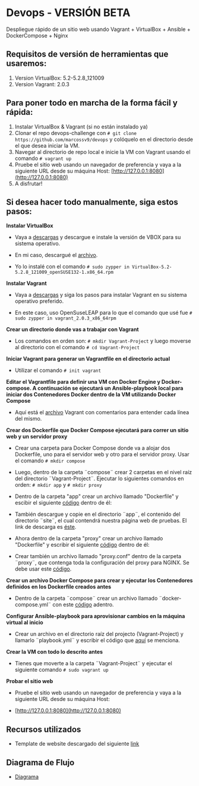# Devops - VERSIÓN BETA

Despliegue rápido de un sitio web usando Vagrant + VirtualBox + Ansible + DockerCompose + Nginx

## Requisitos de versión de herramientas que usaremos:

1. Version VirtualBox: 5.2-5.2.8_121009
2. Version Vagrant: 2.0.3 

## Para poner todo en marcha de la forma fácil y rápida:

1. Instalar VirtualBox & Vagrant (si no están instalado ya)
2. Clonar el repo devops-challenge con ```# git clone https://github.com/marcossv9/devops``` y colóquelo en el directorio desde el que desea iniciar la VM.
3. Navegar al directorio de repo local e inicie la VM con Vagrant usando el comando ```# vagrant up```
4. Pruebe el sitio web usando un navegador de preferencia y vaya a la siguiente URL desde su máquina Host: [http://127.0.0.1:8080](http://127.0.0.1:8080) 
5. A disfrutar!

## Si desea hacer todo manualmente, siga estos pasos:

**Instalar VirtualBox**

* Vaya a [descargas](https://www.virtualbox.org/wiki/Linux_Downloads) y descargue e instale la versión de VBOX para su sistema operativo.

* En mi caso, descargué el [archivo](https://download.virtualbox.org/virtualbox/5.2.8/VirtualBox-5.2-5.2.8_121009_openSUSE132-1.x86_64.rpm).

* Yo lo instalé con el comando ```# sudo zypper in VirtualBox-5.2-5.2.8_121009_openSUSE132-1.x86_64.rpm ```

**Instalar Vagrant**

* Vaya a [descargas](https://www.vagrantup.com/downloads.html) y siga los pasos para instalar Vagrant en su sistema operativo preferido.

* En este caso, uso OpenSuseLEAP para lo que el comando que usé fue ```# sudo zypper in vagrant_2.0.3_x86_64rpm```

**Crear un directorio donde vas a trabajar con Vagrant**

* Los comandos en orden son: ```# mkdir Vagrant-Project``` y luego moverse al directorio con el comando ```# cd Vagrant-Project```

**Iniciar Vagrant para generar un Vagrantfile en el directorio actual**

* Utilizar el comando ```# init vagrant```

**Editar el Vagrantfile para definir una VM con Docker Engine y Docker-compose. A continuación se ejecutará un Ansible-playbook local para iniciar dos Contenedores Docker dentro de la VM utilizando Docker Compose**

* Aquí está el [archivo](https://github.com/marcossv9/devops/blob/master/Vagrantfile) Vagrant con comentarios para entender cada línea del mismo.

**Crear dos Dockerfile que Docker Compose ejecutará para correr un sitio web y un servidor proxy**

* Crear una carpeta para Docker Compose donde va a alojar dos Dockerfile, uno para el servidor web y otro para el servidor proxy. Usar el comando ```# mkdir compose```

* Luego, dentro de la carpeta ¨compose¨ crear 2 carpetas en el nivel raíz del directorio ¨Vagrant-Project¨. Ejecutar lo siguientes comandos en orden: ```# mkdir app``` y ```# mkdir proxy```

* Dentro de la carpeta "app" crear un archivo llamado "Dockerfile" y escibir el siguiente [código](https://github.com/marcossv9/devops/blob/master/compose/app/Dockerfile) dentro de él:

* También descargue y copie en el directorio ¨app¨, el contenido del directorio ¨site¨, el cual contendrá nuestra página web de pruebas. El link de descarga es [éste](https://github.com/marcossv9/devops/tree/master/compose/app/site).

* Ahora dentro de la carpeta "proxy" crear un archivo llamado "Dockerfile" y escribir el siguiente [código](https://github.com/marcossv9/devops/blob/master/compose/proxy/Dockerfile) dentro de él:

* Crear también un archivo llamado "proxy.conf" dentro de la carpeta ¨proxy¨, que contenga toda la configuración del proxy para NGINX. Se debe usar este [código](https://github.com/marcossv9/devops/blob/master/compose/proxy/proxy.conf).

**Crear un archivo Docker Compose para crear y ejecutar los Contenedores definidos en los Dockerfile creados antes**

* Dentro de la carpeta ¨compose¨ crear un archivo llamado ¨docker-compose.yml¨ con este [código](https://github.com/marcossv9/devops/blob/master/compose/docker-compose.yml) adentro.

**Configurar Ansible-playbook para aprovisionar cambios en la máquina virtual al inicio**

* Crear un archivo en el directorio raíz del projecto (Vagrant-Project) y llamarlo ¨playbook.yml¨ y escribir el código que [aquí](https://github.com/marcossv9/devops/blob/master/playbook.yml) se menciona.

**Crear la VM con todo lo descrito antes**

* Tienes que moverte a la carpeta ¨Vagrant-Project¨ y ejecutar el siguiente comando ```# sudo vagrant up```

**Probar el sitio web**

* Pruebe el sitio web usando un navegador de preferencia y vaya a la siguiente URL desde su máquina Host:

- [http://127.0.0.1:8080](http://127.0.0.1:8080)

## Recursos utilizados

* Template de website descargado del siguiente [link](http://www.free-css.com/free-css-templates/page226/app-starter)

## Diagrama de Flujo

* [Diagrama](https://coggle.it/diagram/WtAgTGZ72gFFRfJI/t/logo-bennu1-devops-challenge/3e29c253a552c8b0a9c402e866c838db318f5e1fdfa4fa2611b0fed655dac3d7)
